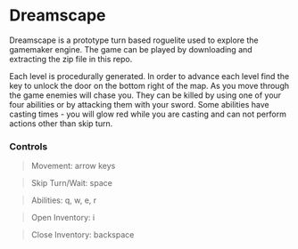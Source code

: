 # Dreamscape
Dreamscape is a prototype turn based roguelite used to explore the gamemaker engine. The game can be played by downloading and extracting the zip file in this repo.

Each level is procedurally generated. In order to advance each level find the key to unlock the door on the bottom right of the map. 
As you move through the game enemies will chase you. They can be killed by using one of your four abilities or by attacking them with your sword. 
Some abilities have casting times - you will glow red while you are casting and can not perform actions other than skip turn.


### Controls

> Movement: arrow keys

> Skip Turn/Wait: space

> Abilities: q, w, e, r

> Open Inventory: i

> Close Inventory: backspace
